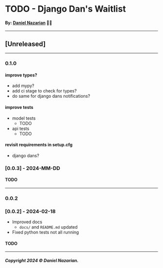 # TODO - Django Dan's Waitlist
#### By: [Daniel Nazarian](https://danielnazarian) 🐧👹

-------------------------------------------------------
## [Unreleased]
-----
### 0.1.0


#### improve types?
- add mypy?
- add ci stage to check for types?
- do same for django dans notifications?




#### improve tests
-  model tests
    - TODO
- api tests
    - TODO



#### revisit requirements in setup.cfg
- django dans?


### [0.0.3] - 2024-MM-DD
#### TODO

-----
### 0.0.2




### [0.0.2] - 2024-02-18
- Improved docs
    - `docs/` and `README.md` updated
- Fixed python tests not all running
#### TODO

-------------------------------------------------------

##### Copyright 2024 © Daniel Nazarian.
